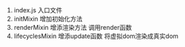 1. index.js 入口文件
2. initMixin 增加初始化方法
3. renderMixin 增添渲染方法 调用render函数
4. lifecyclesMixin 增添update函数 将虚拟dom渲染成真实dom